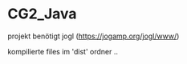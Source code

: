 # CG2_Java

projekt benötigt jogl (https://jogamp.org/jogl/www/)

kompilierte files im 'dist' ordner .. 
